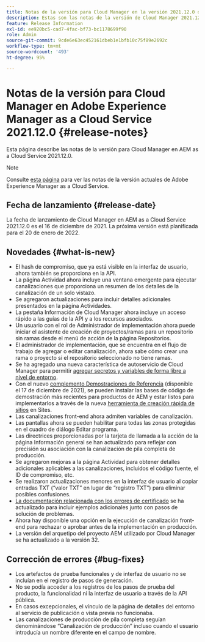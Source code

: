 ```yaml
---
title: Notas de la versión para Cloud Manager en la versión 2021.12.0 de AEM as a Cloud Service
description: Estas son las notas de la versión de Cloud Manager 2021.12.0 de AEM as a Cloud Service
feature: Release Information
exl-id: ee920bc5-cad7-4fac-bf73-bc1178699f90
role: Admin
source-git-commit: 9cde6e63ec452161dbeb1e1bfb10c75f89e2692c
workflow-type: tm+mt
source-wordcount: '493'
ht-degree: 95%

---
```


# Notas de la versión para Cloud Manager en Adobe Experience Manager as a Cloud Service 2021.12.0 {#release-notes}

Esta página describe las notas de la versión para Cloud Manager en AEM as a Cloud Service 2021.12.0.

>[!NOTE]
>
>Consulte [esta página](/help/release-notes/release-notes-cloud/release-notes-current.md) para ver las notas de la versión actuales de Adobe Experience Manager as a Cloud Service.

## Fecha de lanzamiento {#release-date}

La fecha de lanzamiento de Cloud Manager en AEM as a Cloud Service 2021.12.0 es el 16 de diciembre de 2021. La próxima versión está planificada para el 20 de enero de 2022.

## Novedades {#what-is-new}

* El hash de compromiso, que ya está visible en la interfaz de usuario, ahora también se proporciona en la API.
* La página Actividad ahora incluye una ventana emergente para ejecutar canalizaciones que proporciona un resumen de los detalles de la canalización de un solo vistazo.
* Se agregaron actualizaciones para incluir detalles adicionales presentados en la página Actividades.
* La pestaña Información de Cloud Manager ahora incluye un acceso rápido a las guías de la API y a los recursos asociados.
* Un usuario con el rol de Administrador de implementación ahora puede iniciar el asistente de creación de proyectos/ramas para un repositorio sin ramas desde el menú de acción de la página Repositorios.
* El administrador de implementación, que se encuentra en el flujo de trabajo de agregar o editar canalización, ahora sabe cómo crear una rama o proyecto si el repositorio seleccionado no tiene ramas.
* Se ha agregado una nueva característica de autoservicio de Cloud Manager para permitir [agregar secretos y variables de forma libre a nivel de entorno](/help/implementing/cloud-manager/environment-variables.md).
* Con el nuevo [complemento Demostraciones de Referencia](/help/journey-sites/demos-add-on/overview.md) (disponible el 17 de diciembre de 2021), se pueden instalar las bases de código de demostración más recientes para productos de AEM y estar listos para implementarlos a través de la nueva [herramienta de creación rápida de sitios](/help/journey-sites/quick-site/overview.md) en Sites.
* Las canalizaciones front-end ahora admiten variables de canalización.
* Las pantallas ahora se pueden habilitar para todas las zonas protegidas en el cuadro de diálogo Editar programa.
* Las directrices proporcionadas por la tarjeta de llamada a la acción de la página Información general se han actualizado para reflejar con precisión su asociación con la canalización de pila completa de producción.
* Se agregaron mejoras a la página Actividad para obtener detalles adicionales aplicables a las canalizaciones, incluidos el código fuente, el ID de compromiso, etc.
* Se realizaron actualizaciones menores en la interfaz de usuario al copiar entradas TXT (“valor TXT” en lugar de “registro TXT”) para eliminar posibles confusiones.
* [La documentación relacionada con los errores de certificado](/help/implementing/cloud-manager/managing-ssl-certifications/add-ssl-certificate.md#certificate-errors) se ha actualizado para incluir ejemplos adicionales junto con pasos de solución de problemas.
* Ahora hay disponible una opción en la ejecución de canalización front-end para rechazar o aprobar antes de la implementación en producción.
* La versión del arquetipo del proyecto AEM utilizado por Cloud Manager se ha actualizado a la versión 32.


## Corrección de errores {#bug-fixes}

* Los artefactos de prueba funcionales y de interfaz de usuario no se incluían en el registro de pasos de generación.
* No se podía acceder a los registros de los pasos de prueba del producto, la funcionalidad ni la interfaz de usuario a través de la API pública.
* En casos excepcionales, el vínculo de la página de detalles del entorno al servicio de publicación o vista previa no funcionaba.
* Las canalizaciones de producción de pila completa seguían denominándose “Canalización de producción” incluso cuando el usuario introducía un nombre diferente en el campo de nombre.
